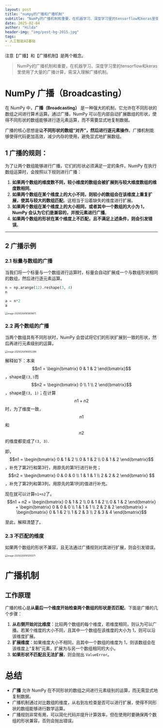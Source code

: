 ```yaml
---
layout: post
title: "numpy的广播和广播机制"
subtitle: "NumPy的广播机制和重要，在机器学习、深度学习里的tensorflow和keras里使用了大量的广播计算，需深入理解广播机制。"
date: 2025-02-04
author: "Hilda"
header-img: "img/post-bg-2015.jpg"
tags:
- 人工智能AI基础
---
```



注意【广播】和【广播机制】是两个概念。

> NumPy的广播机制和重要，在机器学习、深度学习里的tensorflow和keras里使用了大量的广播计算，需深入理解广播机制。

# NumPy 广播（Broadcasting）

在 NumPy 中，**广播（Broadcasting）** 是一种强大的机制，它允许在不同形状的数组之间进行算术运算。通过广播，NumPy 可以在内部自动扩展数组的形状，使得不同形状的数组能够进行逐元素运算，而不需要显式地复制数据。

广播的核心思想是**让不同形状的数组“对齐”，然后进行逐元素操作**。广播机制能够使得代码更加高效，减少内存的使用，避免显式地扩展数组。

## 1 广播的规则：

为了让两个数组能够进行广播，它们的形状必须满足一定的条件。NumPy 在执行数组运算时，会按照以下规则进行广播：

1. **如果两个数组的维度数不同，较小维度的数组会被扩展到与较大维度数组的维度数相同**。
2. **如果两个数组在某个维度上的大小不同，则较小的数组会在该维度上重复扩展，使其与较大的数组匹配**。这相当于沿着缺失的维度进行扩展。
3. **如果两个数组在某个维度上的大小相同，或者其中一个数组的大小为 1，NumPy 会认为它们是兼容的，并按元素进行广播**。
4. **如果两个数组的形状在某个维度上不匹配，且不满足上述条件，则会引发错误**。

---

## 2 广播示例

### 2.1 **标量与数组的广播**

当我们将一个标量与一个数组进行运算时，标量会自动扩展成一个与数组形状相同的数组，然后进行逐元素运算。

```python
n = np.arange(12).reshape(3, 4)
n

a = n*2
a
```



<img src="https://wechat01.oss-cn-hangzhou.aliyuncs.com/img/image-20250204185809871.png" alt="image-20250204185809871" style="zoom:50%;" />

### 2.2  **两个数组的广播**

当两个数组具有不同形状时，NumPy 会尝试将它们的形状扩展到一致的形状，然后再进行元素级别的运算。

<img src="https://wechat01.oss-cn-hangzhou.aliyuncs.com/img/image-20250204190052268.png" alt="image-20250204190052268" style="zoom:50%;" />

解释如下：本来$$n1 = \begin{bmatrix} 0 & 1 & 2  \end{bmatrix}$$，shape是`(3,)`而$$n2 = \begin{bmatrix} 0 \\ 1 \\ 2  \end{bmatrix}$$，shape是`(3, 1)`；在计算$$n1 + n2$$时，为了维度一致，$$n1$$和$$n2$$的维度都变成了`(3, 3)`.

即，$$n1 = \begin{bmatrix} 0 & 1 & 2 \\ 0 & 1 & 2 \\ 0 & 1 & 2 \end{bmatrix}$$，补充了第2行和第3行，用原先的第1行进行补充；$$n2 = \begin{bmatrix} 0 & 0 & 0 \\ 1 & 1 & 1 \\ 2 & 2 & 2  \end{bmatrix} $$，补充了第2列和第3列，用原先的第1列的值进行补充。

现在就可以计算`n1+n2`了。$$n1 + n2 = \begin{bmatrix} 0 & 1 & 2 \\ 0 & 1 & 2 \\ 0 & 1 & 2 \end{bmatrix} + \begin{bmatrix} 0 & 0 & 0 \\ 1 & 1 & 1 \\ 2 & 2 & 2  \end{bmatrix} =  \begin{bmatrix} 0 & 1 & 2 \\ 1 & 2 & 3 \\ 2 & 3 & 4  \end{bmatrix}$$

至此，解释清楚了。

### 2.3  **不匹配的维度**

如果两个数组的形状不兼容，且无法通过广播规则对其进行扩展，则会引发错误。

<img src="https://wechat01.oss-cn-hangzhou.aliyuncs.com/img/image-20250204191255371.png" alt="image-20250204191255371" style="zoom:50%;" />

# 广播机制

## 工作原理

广播的核心是**从最后一个维度开始检查两个数组的形状是否匹配**。下面是广播的几个步骤：

1. **从右侧开始对比维度**：比较两个数组的每个维度，若维度相同，则认为可以广播。若某个维度的大小不同，且其中一个数组在该维度的大小为 1，则可以沿该维度扩展。
2. **扩展维度**：如果维度大小不相同，且其中一个数组的维度为 1，则该数组会在该维度上“复制”元素，扩展为与另一个数组相同的大小。
3. **如果形状不匹配且无法扩展**，则会抛出 `ValueError`。

# **总结**

- **广播** 允许 NumPy 在不同形状的数组之间进行元素级别的运算，而无需显式地复制数据。
- 广播机制通过对比数组的维度，从右到左检查是否可以进行扩展，使得不同形状的数组能够进行数学运算。
- 广播规则非常有用，可以简化代码并提升计算效率，但在使用时要确保两个数组的形状兼容，否则会抛出错误。